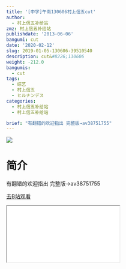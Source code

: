 ```yaml
---
title: '[中字]午南130606村上信五cut'
author:
  - 村上信五补给站
zmz: 村上信五补给站
publishdate: '2013-06-06'
bangumi: cut
date: '2020-02-12'
slug: 2019-01-05-130606-39510540
description: cut&#8226;130606
weight: -212.0
bangumis:
  - cut
tags:
  - 综艺
  - 村上信五
  - ヒルナンデス
categories:
  - 村上信五补给站
  - 村上信五补给站

brief: "有翻错的欢迎指出 完整版→av38751755"
---
```

![](https://raw.githubusercontent.com/tcgriffith/owaraisite/master/static/tmpimg/d0abc7edc6a50c5c44a3430253f03926d1c15d61.jpg.480.jpg)
# 简介  
有翻错的欢迎指出
完整版→av38751755  

[去B站观看](https://www.bilibili.com/video/av39510540/)
<div class ="resp-container"><iframe class="testiframe" src="//player.bilibili.com/player.html?aid=39510540"", scrolling="no", allowfullscreen="true" > </iframe></div> 
